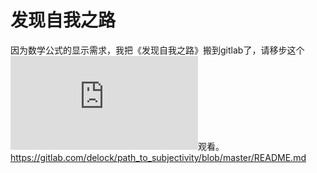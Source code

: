# 发现自我之路

因为数学公式的显示需求，我把《发现自我之路》搬到gitlab了，请移步这个![链接](https://gitlab.com/delock/path_to_subjectivity/blob/master/README.md)观看。
https://gitlab.com/delock/path_to_subjectivity/blob/master/README.md
